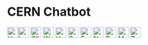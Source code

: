 # CERN Chatbot
<img src="https://raw.githubusercontent.com/Unstructured-IO/unstructured-api-tools/main/img/unstructured_logo.png" title="Unstructured.io" width="25" /><img src="https://devblogs.microsoft.com/azure-sql/wp-content/uploads/sites/56/2024/02/langchain.png" title="LangChain" width="25" />
<img src="https://bookface-images.s3.amazonaws.com/logos/ee60f430e8cb6ae769306860a9c03b2672e0eaf2.png" title="Ollama" width="25" />
<img src="https://d11a6trkgmumsb.cloudfront.net/original/4X/8/1/1/811ef156e2525559c859ecdb7a5cd26d5e459e46.png" title="Weaviate" width="25" />
<img src="https://cdn-lfs.huggingface.co/repos/96/a2/96a2c8468c1546e660ac2609e49404b8588fcf5a748761fa72c154b2836b4c83/942cad1ccda905ac5a659dfd2d78b344fccfb84a8a3ac3721e08f488205638a0?response-content-disposition=inline%3B+filename*%3DUTF-8%27%27hf-logo.svg%3B+filename%3D%22hf-logo.svg%22%3B&response-content-type=image%2Fsvg%2Bxml&Expires=1716474473&Policy=eyJTdGF0ZW1lbnQiOlt7IkNvbmRpdGlvbiI6eyJEYXRlTGVzc1RoYW4iOnsiQVdTOkVwb2NoVGltZSI6MTcxNjQ3NDQ3M319LCJSZXNvdXJjZSI6Imh0dHBzOi8vY2RuLWxmcy5odWdnaW5nZmFjZS5jby9yZXBvcy85Ni9hMi85NmEyYzg0NjhjMTU0NmU2NjBhYzI2MDllNDk0MDRiODU4OGZjZjVhNzQ4NzYxZmE3MmMxNTRiMjgzNmI0YzgzLzk0MmNhZDFjY2RhOTA1YWM1YTY1OWRmZDJkNzhiMzQ0ZmNjZmI4NGE4YTNhYzM3MjFlMDhmNDg4MjA1NjM4YTA%7EcmVzcG9uc2UtY29udGVudC1kaXNwb3NpdGlvbj0qJnJlc3BvbnNlLWNvbnRlbnQtdHlwZT0qIn1dfQ__&Signature=Emd1ceDud-3eDpOi32qIKc9j53%7Evc5hfFdKteUqWsaNvz6mJr5bw52rbGhIR1OHFF-l7T0RTUpwy-Tw1AhNUPHbxmA0oSzU8ztz80HlToHs5ugdm8y1DYJTnaMCbmkMD1n-BTxMd7h9kjTcOqRt8u-WJtPaobnAAPlWNU7L8jrNGVi3r4YOxwnjgyq0-U9qGdW4kROdpiRgPduihgtyIzrg7kPryOlySmdfNpUoH-YPyUIOtMAT9oVThHyIF88s-EPW6ylOsbSdsCY35suloqHeotA2Ps--iw7pZ8M0fSAZ6LwMRYKN2oNEmwXJWOK1%7Enj-oBzOnQU31UlMBizOOzA__&Key-Pair-Id=KVTP0A1DKRTAX" title="HuggingFace" width="25" />
<img src="https://asset.brandfetch.io/idfDTLvPCK/idfkFVkJdH.png" title="CohereAI" width="25" />
<img src="https://cdn.jsdelivr.net/gh/devicons/devicon@latest/icons/fastapi/fastapi-original.svg" title="FastAPI" width="25" />
<img src="https://cdn.jsdelivr.net/gh/devicons/devicon@latest/icons/nextjs/nextjs-original.svg" title="Next.js" width="25" />
<img src="https://cdn.jsdelivr.net/gh/devicons/devicon@latest/icons/react/react-original.svg" title="React" width="25" />
<img src="https://cdn.jsdelivr.net/gh/devicons/devicon@latest/icons/materialui/materialui-original.svg" title="Material-UI" width="25" />
<img src="https://cdn.jsdelivr.net/gh/devicons/devicon@latest/icons/docker/docker-original.svg" title="Docker" width="25" />
          
